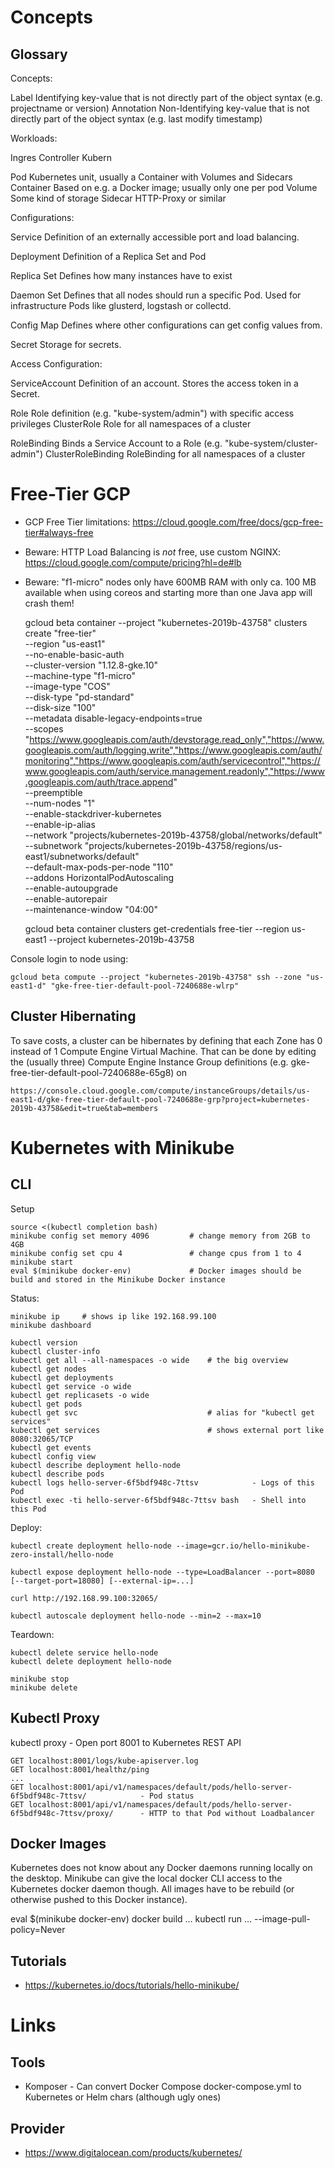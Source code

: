 Concepts
========

Glossary
--------

Concepts:
    
  Label                     Identifying key-value that is not directly part of the object syntax (e.g. projectname or version)
  Annotation                Non-Identifying key-value that is not directly part of the object syntax (e.g. last modify timestamp)         

Workloads:

  Ingres Controller         Kubern

  Pod                       Kubernetes unit, usually a Container with Volumes and Sidecars
    Container               Based on e.g. a Docker image; usually only one per pod
    Volume                  Some kind of storage
    Sidecar                 HTTP-Proxy or similar

Configurations:

  Service                   Definition of an externally accessible port and load balancing.

  Deployment                Definition of a Replica Set and Pod

  Replica Set               Defines how many instances have to exist

  Daemon Set                Defines that all nodes should run a specific Pod.
                            Used for infrastructure Pods like glusterd, logstash or collectd.

  Config Map                Defines where other configurations can get config values from.
  
  Secret                    Storage for secrets.

Access Configuration:
   
  ServiceAccount            Definition of an account. Stores the access token in a Secret.

  Role                      Role definition (e.g. "kube-system/admin") with specific access privileges
  ClusterRole               Role for all namespaces of a cluster

  RoleBinding               Binds a Service Account to a Role (e.g. "kube-system/cluster-admin")
  ClusterRoleBinding        RoleBinding for all namespaces of a cluster

Free-Tier GCP
=============

* GCP Free Tier limitations: https://cloud.google.com/free/docs/gcp-free-tier#always-free
* Beware: HTTP Load Balancing is *not* free, use custom NGINX: https://cloud.google.com/compute/pricing?hl=de#lb
* Beware: "f1-micro" nodes only have 600MB RAM with only ca. 100 MB available when using coreos and starting more than one Java app will crash them!

    gcloud beta container --project "kubernetes-2019b-43758" clusters create "free-tier" \
        --region "us-east1" \
        --no-enable-basic-auth \
        --cluster-version "1.12.8-gke.10" \
        --machine-type "f1-micro" \
        --image-type "COS" \
        --disk-type "pd-standard" \
        --disk-size "100" \
        --metadata disable-legacy-endpoints=true \
        --scopes "https://www.googleapis.com/auth/devstorage.read_only","https://www.googleapis.com/auth/logging.write","https://www.googleapis.com/auth/monitoring","https://www.googleapis.com/auth/servicecontrol","https://www.googleapis.com/auth/service.management.readonly","https://www.googleapis.com/auth/trace.append" \
        --preemptible \
        --num-nodes "1" \
        --enable-stackdriver-kubernetes \
        --enable-ip-alias \
        --network "projects/kubernetes-2019b-43758/global/networks/default" \
        --subnetwork "projects/kubernetes-2019b-43758/regions/us-east1/subnetworks/default" \
        --default-max-pods-per-node "110" \
        --addons HorizontalPodAutoscaling \
        --enable-autoupgrade \
        --enable-autorepair \
        --maintenance-window "04:00"
    
    gcloud beta container clusters get-credentials free-tier --region us-east1 --project kubernetes-2019b-43758

Console login to node using:

    gcloud beta compute --project "kubernetes-2019b-43758" ssh --zone "us-east1-d" "gke-free-tier-default-pool-7240688e-wlrp"
  
Cluster Hibernating
-------------------

To save costs, a cluster can be hibernates by defining that each Zone has 0
instead of 1 Compute Engine Virtual Machine.  That can be done by editing the
(usually three) Compute Engine Instance Group definitions (e.g.
gke-free-tier-default-pool-7240688e-65g8) on

    https://console.cloud.google.com/compute/instanceGroups/details/us-east1-d/gke-free-tier-default-pool-7240688e-grp?project=kubernetes-2019b-43758&edit=true&tab=members

Kubernetes with Minikube
========================

CLI
---

Setup

    source <(kubectl completion bash)
    minikube config set memory 4096         # change memory from 2GB to 4GB
    minikube config set cpu 4               # change cpus from 1 to 4
	minikube start
    eval $(minikube docker-env)             # Docker images should be build and stored in the Minikube Docker instance
	
Status:

	minikube ip		# shows ip like 192.168.99.100
	minikube dashboard
	
	kubectl version
	kubectl cluster-info
	kubectl get all --all-namespaces -o wide    # the big overview
	kubectl get nodes
	kubectl get deployments
    kubectl get service -o wide
    kubectl get replicasets -o wide
	kubectl get pods
	kubectl get svc                             # alias for "kubectl get services"
    kubectl get services	                    # shows external port like 8080:32065/TCP	
	kubectl get events
	kubectl config view
	kubectl describe deployment hello-node
    kubectl describe pods
    kubectl logs hello-server-6f5bdf948c-7ttsv            - Logs of this Pod 
    kubectl exec -ti hello-server-6f5bdf948c-7ttsv bash   - Shell into this Pod

Deploy:

	kubectl create deployment hello-node --image=gcr.io/hello-minikube-zero-install/hello-node

	kubectl expose deployment hello-node --type=LoadBalancer --port=8080 [--target-port=18080] [--external-ip=...]

	curl http://192.168.99.100:32065/

    kubectl autoscale deployment hello-node --min=2 --max=10

Teardown:

	kubectl delete service hello-node
	kubectl delete deployment hello-node

	minikube stop
	minikube delete

Kubectl Proxy
-------------

  kubectl proxy                 - Open port 8001 to Kubernetes REST API 

    GET localhost:8001/logs/kube-apiserver.log
    GET localhost:8001/healthz/ping
    ...
    GET localhost:8001/api/v1/namespaces/default/pods/hello-server-6f5bdf948c-7ttsv/            - Pod status
    GET localhost:8001/api/v1/namespaces/default/pods/hello-server-6f5bdf948c-7ttsv/proxy/      - HTTP to that Pod without Loadbalancer

Docker Images
-------------

Kubernetes does not know about any Docker daemons running locally on the desktop.
Minikube can give the local docker CLI access to the Kubernetes docker daemon though.
All images have to be rebuild (or otherwise pushed to this Docker instance).

  eval $(minikube docker-env)
  docker build …
  kubectl run … --image-pull-policy=Never

Tutorials
---------

* https://kubernetes.io/docs/tutorials/hello-minikube/

Links
=====

Tools
-----
* Komposer - Can convert Docker Compose docker-compose.yml to Kubernetes or Helm chars (although ugly ones)

Provider
--------
* https://www.digitalocean.com/products/kubernetes/
